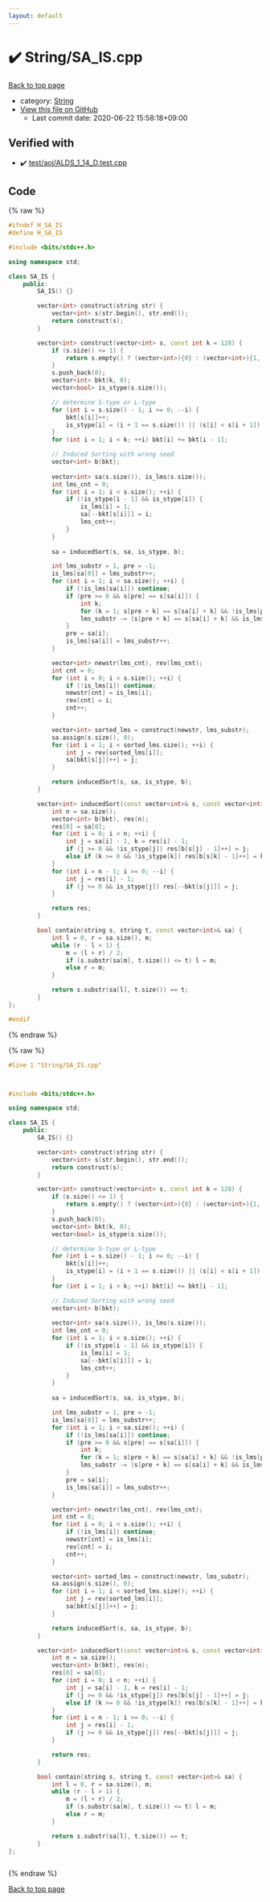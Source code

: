 ```yaml
---
layout: default
---
```


<!-- mathjax config similar to math.stackexchange -->
<script type="text/javascript" async
  src="https://cdnjs.cloudflare.com/ajax/libs/mathjax/2.7.5/MathJax.js?config=TeX-MML-AM_CHTML">
</script>
<script type="text/x-mathjax-config">
  MathJax.Hub.Config({
    TeX: { equationNumbers: { autoNumber: "AMS" }},
    tex2jax: {
      inlineMath: [ ['$','$'] ],
      processEscapes: true
    },
    "HTML-CSS": { matchFontHeight: false },
    displayAlign: "left",
    displayIndent: "2em"
  });
</script>

<script type="text/javascript" src="https://cdnjs.cloudflare.com/ajax/libs/jquery/3.4.1/jquery.min.js"></script>
<script src="https://cdn.jsdelivr.net/npm/jquery-balloon-js@1.1.2/jquery.balloon.min.js" integrity="sha256-ZEYs9VrgAeNuPvs15E39OsyOJaIkXEEt10fzxJ20+2I=" crossorigin="anonymous"></script>
<script type="text/javascript" src="../../assets/js/copy-button.js"></script>
<link rel="stylesheet" href="../../assets/css/copy-button.css" />


# :heavy_check_mark: String/SA_IS.cpp

<a href="../../index.html">Back to top page</a>

* category: <a href="../../index.html#27118326006d3829667a400ad23d5d98">String</a>
* <a href="{{ site.github.repository_url }}/blob/master/String/SA_IS.cpp">View this file on GitHub</a>
    - Last commit date: 2020-06-22 15:58:18+09:00




## Verified with

* :heavy_check_mark: <a href="../../verify/test/aoj/ALDS_1_14_D.test.cpp.html">test/aoj/ALDS_1_14_D.test.cpp</a>


## Code

<a id="unbundled"></a>
{% raw %}
```cpp
#ifndef H_SA_IS
#define H_SA_IS

#include <bits/stdc++.h>

using namespace std;

class SA_IS {
    public:
        SA_IS() {}

        vector<int> construct(string str) {
            vector<int> s(str.begin(), str.end());
            return construct(s);
        }

        vector<int> construct(vector<int> s, const int k = 128) {
            if (s.size() <= 1) {
                return s.empty() ? (vector<int>){0} : (vector<int>){1, 0};
            }
            s.push_back(0);
            vector<int> bkt(k, 0);
            vector<bool> is_stype(s.size());

            // determine S-type or L-type
            for (int i = s.size() - 1; i >= 0; --i) {
                bkt[s[i]]++;
                is_stype[i] = (i + 1 == s.size()) || (s[i] < s[i + 1]) || (s[i] == s[i + 1] && is_stype[i + 1]); 
            }
            for (int i = 1; i < k; ++i) bkt[i] += bkt[i - 1];

            // Induced Sorting with wrong seed
            vector<int> b(bkt);
            
            vector<int> sa(s.size()), is_lms(s.size());
            int lms_cnt = 0;
            for (int i = 1; i < s.size(); ++i) {
                if (!is_stype[i - 1] && is_stype[i]) {
                    is_lms[i] = 1;
                    sa[--bkt[s[i]]] = i;
                    lms_cnt++;
                }
            }
            
            sa = inducedSort(s, sa, is_stype, b);

            int lms_substr = 1, pre = -1;
            is_lms[sa[0]] = lms_substr++;
            for (int i = 1; i < sa.size(); ++i) {
                if (!is_lms[sa[i]]) continue;
                if (pre >= 0 && s[pre] == s[sa[i]]) {
                    int k;
                    for (k = 1; s[pre + k] == s[sa[i] + k] && !is_lms[pre + k] && !is_lms[sa[i] + k]; ++k) ;
                    lms_substr -= (s[pre + k] == s[sa[i] + k] && is_lms[pre + k] && is_lms[sa[i] + k]);
                }
                pre = sa[i];
                is_lms[sa[i]] = lms_substr++;
            }

            vector<int> newstr(lms_cnt), rev(lms_cnt);
            int cnt = 0;
            for (int i = 0; i < s.size(); ++i) {
                if (!is_lms[i]) continue;
                newstr[cnt] = is_lms[i];
                rev[cnt] = i;
                cnt++;
            }

            vector<int> sorted_lms = construct(newstr, lms_substr);
            sa.assign(s.size(), 0);
            for (int i = 1; i < sorted_lms.size(); ++i) {
                int j = rev[sorted_lms[i]];
                sa[bkt[s[j]]++] = j;
            }

            return inducedSort(s, sa, is_stype, b);
        }

        vector<int> inducedSort(const vector<int>& s, const vector<int>&sa, const vector<bool>& is_stype, vector<int> bkt) {
            int n = sa.size();
            vector<int> b(bkt), res(n);
            res[0] = sa[0];
            for (int i = 0; i < n; ++i) {
                int j = sa[i] - 1, k = res[i] - 1;
                if (j >= 0 && !is_stype[j]) res[b[s[j] - 1]++] = j;
                else if (k >= 0 && !is_stype[k]) res[b[s[k] - 1]++] = k;
            }
            for (int i = n - 1; i >= 0; --i) {
                int j = res[i] - 1;
                if (j >= 0 && is_stype[j]) res[--bkt[s[j]]] = j;
            }

            return res;
        }

        bool contain(string s, string t, const vector<int>& sa) {
            int l = 0, r = sa.size(), m;
            while (r - l > 1) {
                m = (l + r) / 2;
                if (s.substr(sa[m], t.size()) <= t) l = m;
                else r = m;
            }

            return s.substr(sa[l], t.size()) == t;
        }
};

#endif
```
{% endraw %}

<a id="bundled"></a>
{% raw %}
```cpp
#line 1 "String/SA_IS.cpp"



#include <bits/stdc++.h>

using namespace std;

class SA_IS {
    public:
        SA_IS() {}

        vector<int> construct(string str) {
            vector<int> s(str.begin(), str.end());
            return construct(s);
        }

        vector<int> construct(vector<int> s, const int k = 128) {
            if (s.size() <= 1) {
                return s.empty() ? (vector<int>){0} : (vector<int>){1, 0};
            }
            s.push_back(0);
            vector<int> bkt(k, 0);
            vector<bool> is_stype(s.size());

            // determine S-type or L-type
            for (int i = s.size() - 1; i >= 0; --i) {
                bkt[s[i]]++;
                is_stype[i] = (i + 1 == s.size()) || (s[i] < s[i + 1]) || (s[i] == s[i + 1] && is_stype[i + 1]); 
            }
            for (int i = 1; i < k; ++i) bkt[i] += bkt[i - 1];

            // Induced Sorting with wrong seed
            vector<int> b(bkt);
            
            vector<int> sa(s.size()), is_lms(s.size());
            int lms_cnt = 0;
            for (int i = 1; i < s.size(); ++i) {
                if (!is_stype[i - 1] && is_stype[i]) {
                    is_lms[i] = 1;
                    sa[--bkt[s[i]]] = i;
                    lms_cnt++;
                }
            }
            
            sa = inducedSort(s, sa, is_stype, b);

            int lms_substr = 1, pre = -1;
            is_lms[sa[0]] = lms_substr++;
            for (int i = 1; i < sa.size(); ++i) {
                if (!is_lms[sa[i]]) continue;
                if (pre >= 0 && s[pre] == s[sa[i]]) {
                    int k;
                    for (k = 1; s[pre + k] == s[sa[i] + k] && !is_lms[pre + k] && !is_lms[sa[i] + k]; ++k) ;
                    lms_substr -= (s[pre + k] == s[sa[i] + k] && is_lms[pre + k] && is_lms[sa[i] + k]);
                }
                pre = sa[i];
                is_lms[sa[i]] = lms_substr++;
            }

            vector<int> newstr(lms_cnt), rev(lms_cnt);
            int cnt = 0;
            for (int i = 0; i < s.size(); ++i) {
                if (!is_lms[i]) continue;
                newstr[cnt] = is_lms[i];
                rev[cnt] = i;
                cnt++;
            }

            vector<int> sorted_lms = construct(newstr, lms_substr);
            sa.assign(s.size(), 0);
            for (int i = 1; i < sorted_lms.size(); ++i) {
                int j = rev[sorted_lms[i]];
                sa[bkt[s[j]]++] = j;
            }

            return inducedSort(s, sa, is_stype, b);
        }

        vector<int> inducedSort(const vector<int>& s, const vector<int>&sa, const vector<bool>& is_stype, vector<int> bkt) {
            int n = sa.size();
            vector<int> b(bkt), res(n);
            res[0] = sa[0];
            for (int i = 0; i < n; ++i) {
                int j = sa[i] - 1, k = res[i] - 1;
                if (j >= 0 && !is_stype[j]) res[b[s[j] - 1]++] = j;
                else if (k >= 0 && !is_stype[k]) res[b[s[k] - 1]++] = k;
            }
            for (int i = n - 1; i >= 0; --i) {
                int j = res[i] - 1;
                if (j >= 0 && is_stype[j]) res[--bkt[s[j]]] = j;
            }

            return res;
        }

        bool contain(string s, string t, const vector<int>& sa) {
            int l = 0, r = sa.size(), m;
            while (r - l > 1) {
                m = (l + r) / 2;
                if (s.substr(sa[m], t.size()) <= t) l = m;
                else r = m;
            }

            return s.substr(sa[l], t.size()) == t;
        }
};



```
{% endraw %}

<a href="../../index.html">Back to top page</a>

